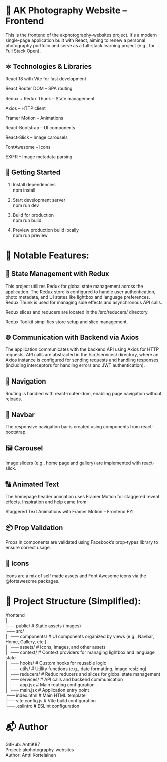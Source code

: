 # 📸 AK Photography Website – Frontend

This is the frontend of the akphotography-websites project. It's a modern single-page application built with React, aiming to renew a personal photography portfolio and serve as a full-stack learning project (e.g., for Full Stack Open).

## ⚛️ Technologies & Libraries

React 18 with Vite for fast development

React Router DOM – SPA routing

Redux + Redux Thunk – State management

Axios – HTTP client

Framer Motion – Animations

React-Bootstrap – UI components

React-Slick – Image carousels

FontAwesome – Icons

EXIFR – Image metadata parsing

## 🚀 Getting Started

1. Install dependencies  
   npm install

2. Start development server  
   npm run dev

3. Build for production  
   npm run build

4. Preview production build locally  
   npm run preview

# 🧩 Notable Features:

## 🔄 State Management with Redux

This project utilizes Redux for global state management across the application. The Redux store is configured to handle user authentication, photo metadata, and UI states like lightbox and language preferences. Redux Thunk is used for managing side effects and asynchronous API calls.

Redux slices and reducers are located in the /src/reducers/ directory.

Redux Toolkit simplifies store setup and slice management.

## 🌐 Communication with Backend via Axios

The application communicates with the backend API using Axios for HTTP requests. API calls are abstracted in the /src/services/ directory, where an Axios instance is configured for sending requests and handling responses (including interceptors for handling errors and JWT authentication).

## 🔁 Navigation

Routing is handled with react-router-dom, enabling page navigation without reloads.

## 📍 Navbar

The responsive navigation bar is created using components from react-bootstrap.

## 🖼️ Carousel

Image sliders (e.g., home page and gallery) are implemented with react-slick.

## 🔠 Animated Text

The homepage header animation uses Framer Motion for staggered reveal effects. Inspiration and help came from:

Staggered Text Animations with Framer Motion – Frontend FYI

## 📦 Prop Validation

Props in components are validated using Facebook’s prop-types library to ensure correct usage.

## 🎨 Icons

Icons are a mix of self made assets and Font Awesome icons via the @fortawesome packages.

# 📂 Project Structure (Simplified):

/frontend  
│  
├── public/ # Static assets (images)  
├── src/  
│ ├── components/ # UI components organized by views (e.g., Navbar, Home, Gallery, etc.)  
│ ├── assets/ # Icons, images, and other assets  
│ ├── context/ # Context providers for managing lightbox and language state  
│ ├── hooks/ # Custom hooks for reusable logic  
│ ├── utils/ # Utility functions (e.g., date formatting, image resizing)  
│ ├── reducers/ # Redux reducers and slices for global state management  
│ ├── services/ # API calls and backend communication  
│ ├── app.jsx # Main routing configuration  
│ └── main.jsx # Application entry point  
├── index.html # Main HTML template  
├── vite.config.js # Vite build configuration  
└── .eslintrc # ESLint configuration

# 📬 Author

GitHub: AnttiK87  
Project: akphotography-websites  
Author: Antti Kortelainen
